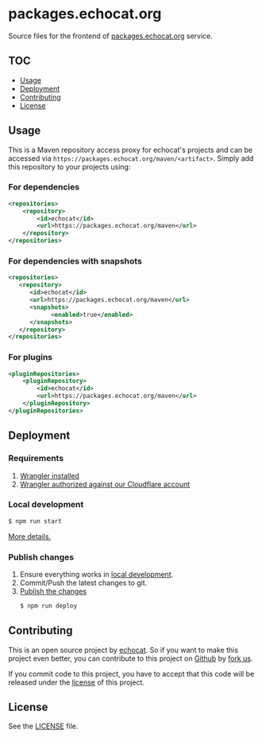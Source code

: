 # packages.echocat.org

Source files for the frontend of [packages.echocat.org](https://packages.echocat.org) service.

## TOC

* [Usage](#usage)
* [Deployment](#deployment)
* [Contributing](#contributing)
* [License](#license)

## Usage

This is a Maven repository access proxy for echocat's projects and can be accessed via `https://packages.echocat.org/maven/<artifact>`. Simply add this repository to your projects using:

### For dependencies
```xml
<repositories>
    <repository>
        <id>echocat</id>
        <url>https://packages.echocat.org/maven</url>
    </repository>
</repositories>
```

### For dependencies with snapshots
```xml
<repositories>
   <repository>
      <id>echocat</id>
      <url>https://packages.echocat.org/maven</url>
      <snapshots>
            <enabled>true</enabled>
      </snapshots>
   </repository>
</repositories>
```

### For plugins
```xml
<pluginRepositories>
    <pluginRepository>
        <id>echocat</id>
        <url>https://packages.echocat.org/maven</url>
    </pluginRepository>
</pluginRepositories>
```

## Deployment

### Requirements

1. [Wrangler installed](https://developers.cloudflare.com/workers/cli-wrangler/install-update)
2. [Wrangler authorized against our Cloudflare account](https://developers.cloudflare.com/workers/cli-wrangler/authentication#using-commands)

### Local development

```bash
$ npm run start 
```

[More details.](https://developers.cloudflare.com/workers/cli-wrangler/commands#dev)

### Publish changes

1. Ensure everything works in [local development](#local-development).
2. Commit/Push the latest changes to git.
3. [Publish the changes](https://developers.cloudflare.com/workers/cli-wrangler/commands#publish)
   ```bash
   $ npm run deploy
   ```

## Contributing

This is an open source project by [echocat](https://echocat.org).
So if you want to make this project even better, you can contribute to this project on [Github](https://github.com/echocat/packages.echocat.org)
by [fork us](https://github.com/echocat/packages.echocat.org/fork).

If you commit code to this project, you have to accept that this code will be released under the [license](#license) of this project.

## License

See the [LICENSE](LICENSE) file.
